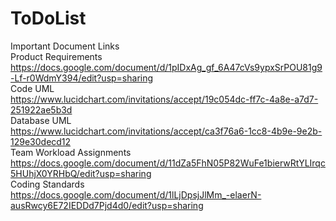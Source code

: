 # ToDoList
Important Document Links<br/>
Product Requirements<br/> https://docs.google.com/document/d/1pIDxAg_gf_6A47cVs9ypxSrPOU81g9-Lf-r0WdmY394/edit?usp=sharing<br/>
Code UML<br/> https://www.lucidchart.com/invitations/accept/19c054dc-ff7c-4a8e-a7d7-251922ae5b3d<br/>
Database UML<br/> https://www.lucidchart.com/invitations/accept/ca3f76a6-1cc8-4b9e-9e2b-129e30decd12<br/>
Team Workload Assignments<br/> https://docs.google.com/document/d/11dZa5FhN05P82WuFe1bierwRtYLIrqc5HUhjX0YRHbQ/edit?usp=sharing<br/>
Coding Standards<br/> https://docs.google.com/document/d/1lLjDpsjJlMm_-elaerN-ausRwcy6E72IEDDd7Pjd4d0/edit?usp=sharing<br/>
